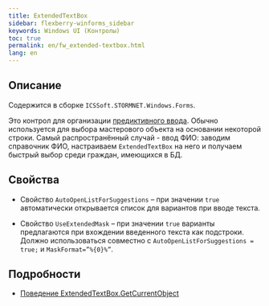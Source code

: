 ```yaml
---
title: ExtendedTextBox
sidebar: flexberry-winforms_sidebar
keywords: Windows UI (Контролы)
toc: true
permalink: en/fw_extended-textbox.html
lang: en
---
```


##  Описание
Содержится в сборке `ICSSoft.STORMNET.Windows.Forms`.

Это контрол для организации [предиктивного ввода](fw_predict-input.html). Обычно используется для выбора мастерового объекта на основании некоторой строки. Самый распространённый случай - ввод ФИО: заводим справочник ФИО, настраиваем `ExtendedTextBox` на него и получаем быстрый выбор среди граждан, имеющихся в БД.

## Свойства
* Свойство `AutoOpenListForSuggestions` – при значении `true` автоматически открывается список для вариантов при вводе текста.

* Свойство `UseExtendedMask` – при значении `true` варианты предлагаются при вхождении введенного текста как подстроки. Должно использоваться совместно с `AutoOpenListForSuggestions = true;` и `MaskFormat=”%{0}%”`.


## Подробности
* [Поведение ExtendedTextBox.GetCurrentObject](fw_actions-extended-textbox-get-current-object.html)